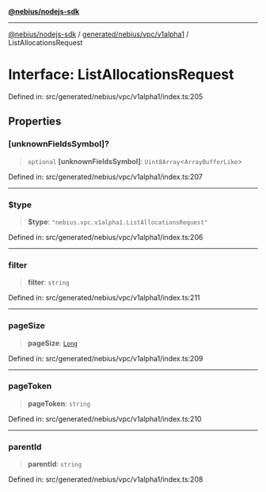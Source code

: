 [**@nebius/nodejs-sdk**](../../../../../README.md)

---

[@nebius/nodejs-sdk](../../../../../README.md) / [generated/nebius/vpc/v1alpha1](../README.md) / ListAllocationsRequest

# Interface: ListAllocationsRequest

Defined in: src/generated/nebius/vpc/v1alpha1/index.ts:205

## Properties

### \[unknownFieldsSymbol\]?

> `optional` **\[unknownFieldsSymbol\]**: `Uint8Array`\<`ArrayBufferLike`\>

Defined in: src/generated/nebius/vpc/v1alpha1/index.ts:207

---

### $type

> **$type**: `"nebius.vpc.v1alpha1.ListAllocationsRequest"`

Defined in: src/generated/nebius/vpc/v1alpha1/index.ts:206

---

### filter

> **filter**: `string`

Defined in: src/generated/nebius/vpc/v1alpha1/index.ts:211

---

### pageSize

> **pageSize**: [`Long`](../../../../../runtime/protos/core/classes/Long.md)

Defined in: src/generated/nebius/vpc/v1alpha1/index.ts:209

---

### pageToken

> **pageToken**: `string`

Defined in: src/generated/nebius/vpc/v1alpha1/index.ts:210

---

### parentId

> **parentId**: `string`

Defined in: src/generated/nebius/vpc/v1alpha1/index.ts:208
